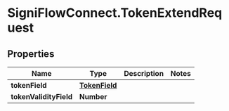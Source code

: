 # SigniFlowConnect.TokenExtendRequest

## Properties

Name | Type | Description | Notes
------------ | ------------- | ------------- | -------------
**tokenField** | [**TokenField**](TokenField.md) |  | 
**tokenValidityField** | **Number** |  | 


